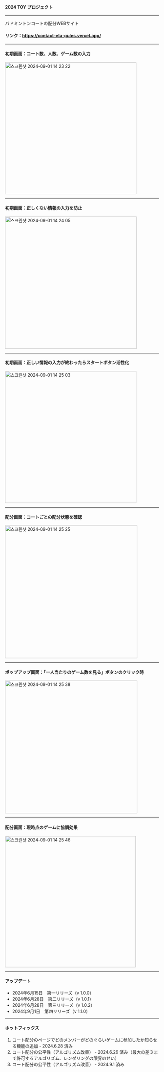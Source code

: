 #### 2024 TOY プロジェクト

---

バドミントンコートの配分WEBサイト

#### リンク：https://contact-eta-gules.vercel.app/

---

#### 初期画面：コート数、人数、ゲーム数の入力

<img width="430" alt="스크린샷 2024-09-01 14 23 22" src="https://github.com/user-attachments/assets/f9d5b985-5501-450c-b549-0ab7cb98ebfa">

---

#### 初期画面：正しくない情報の入力を防止

<img width="431" alt="스크린샷 2024-09-01 14 24 05" src="https://github.com/user-attachments/assets/27277885-f285-4be8-aabc-974dd87ee0e9">

---

#### 初期画面：正しい情報の入力が終わったらスタートボタン活性化

<img width="430" alt="스크린샷 2024-09-01 14 25 03" src="https://github.com/user-attachments/assets/bb466063-6fd2-460b-b9d8-01a7e5a41f7f">

---

#### 配分画面：コートごとの配分状態を確認

<img width="433" alt="스크린샷 2024-09-01 14 25 25" src="https://github.com/user-attachments/assets/10296c82-d049-4419-b9db-e11de5ae0362">

---

#### ポップアップ画面：「一人当たりのゲーム数を見る」ボタンのクリック時

<img width="433" alt="스크린샷 2024-09-01 14 25 38" src="https://github.com/user-attachments/assets/764d90f9-07e4-4ec8-b2cd-d0fb2200a658">

---

#### 配分画面：現時点のゲームに協調効果

<img width="428" alt="스크린샷 2024-09-01 14 25 46" src="https://github.com/user-attachments/assets/d1c876a9-91b8-430e-a244-ac7927362195">

---

#### アップデート
+ 2024年6月15日　第一リリーズ（v 1.0.0）
+ 2024年6月28日　第二リリーズ（v 1.0.1）
+ 2024年6月28日　第三リリーズ（v 1.0.2）
+ 2024年9月1日　第四リリーズ（v 1.1.0）

---

#### ホットフィックス
1. コート配分のページでどのメンバーがどのぐらいゲームに参加したか知らせる機能の追加 - 2024.6.28 済み
2. コート配分の公平性（アルゴリズム改善） - 2024.6.29 済み（最大の差３まで許可するアルゴリズム、レンダリングの限界のせい）
3. コート配分の公平性（アルゴリズム改善） - 2024.9.1 済み
